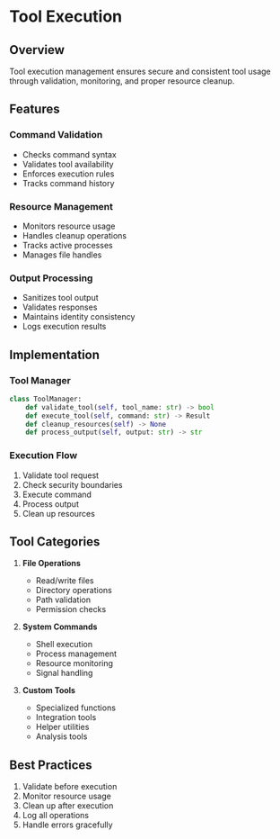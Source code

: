 # Tool Execution

## Overview

Tool execution management ensures secure and consistent tool usage through validation, monitoring, and proper resource cleanup.

## Features

### Command Validation
- Checks command syntax
- Validates tool availability
- Enforces execution rules
- Tracks command history

### Resource Management
- Monitors resource usage
- Handles cleanup operations
- Tracks active processes
- Manages file handles

### Output Processing
- Sanitizes tool output
- Validates responses
- Maintains identity consistency
- Logs execution results

## Implementation

### Tool Manager
```python
class ToolManager:
    def validate_tool(self, tool_name: str) -> bool
    def execute_tool(self, command: str) -> Result
    def cleanup_resources(self) -> None
    def process_output(self, output: str) -> str
```

### Execution Flow
1. Validate tool request
2. Check security boundaries
3. Execute command
4. Process output
5. Clean up resources

## Tool Categories

1. **File Operations**
   - Read/write files
   - Directory operations
   - Path validation
   - Permission checks

2. **System Commands**
   - Shell execution
   - Process management
   - Resource monitoring
   - Signal handling

3. **Custom Tools**
   - Specialized functions
   - Integration tools
   - Helper utilities
   - Analysis tools

## Best Practices

1. Validate before execution
2. Monitor resource usage
3. Clean up after execution
4. Log all operations
5. Handle errors gracefully


